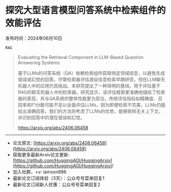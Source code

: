 # 探究大型语言模型问答系统中检索组件的效能评估
发布时间：2024年06月10日

`RAG`
> Evaluating the Retrieval Component in LLM-Based Question Answering Systems
>
> 基于LLMs的问答系统（QA）依赖检索组件获取特定领域信息，以避免生成错误或幻觉的回答。尽管检索器评估源自信息检索早期研究，但在LLM聊天机器人中的应用仍具挑战。本研究提出了一种简明的基线，用于评估基于RAG的聊天机器人中的检索器。研究显示，该评估框架更准确地描绘了检索器的表现，并与QA系统的整体性能更为契合。传统评估指标如精确度、召回率和F1分数可能不足以全面评估LLMs，因为即便检索不完美，LLMs仍能给出准确回答。我们的方法则考虑了LLMs的优势，能够排除无关上下文，并识别回答中的潜在错误和幻觉。
>
> https://arxiv.org/abs/2406.06458


<hr />

- 论文原文: [https://arxiv.org/abs/2406.06458](https://arxiv.org/abs/2406.06458)
- 获取更多最新Arxiv论文更新: [https://github.com/HuggingAGI/HuggingArxiv](https://github.com/HuggingAGI/HuggingArxiv)!
- 加入社群，+v: iamxxn886
- 最新论文订阅体验（3天）：公众号号菜单回复1
- 最新论文订阅新人优惠：公众号号菜单回复2